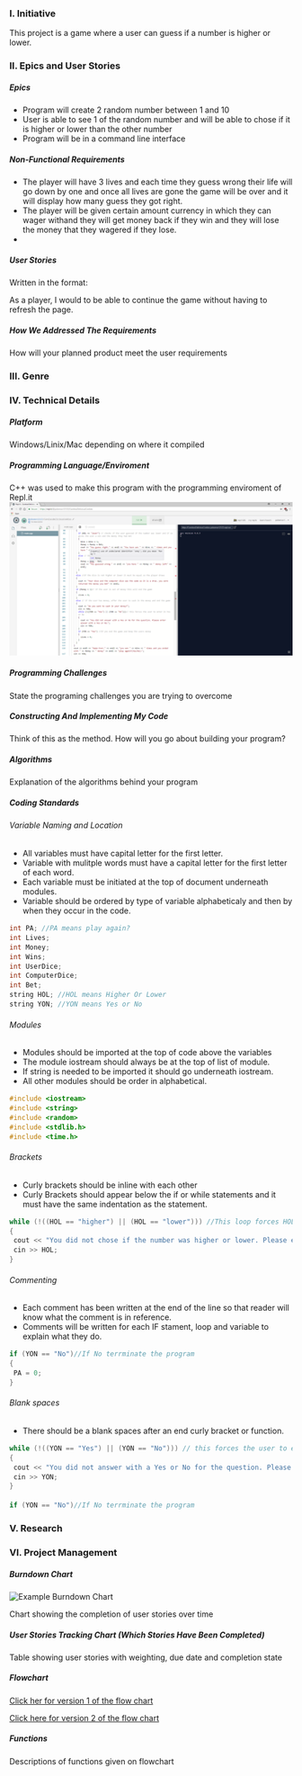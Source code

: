 ### I. Initiative
This project is a game where a user can guess if a number is higher or lower.

### II. Epics and User Stories

##### Epics
* Program will create 2 random number between 1 and 10
* User is able to see 1 of the random number and will be able to chose if it is higher or lower than the other number
* Program will be in a command line interface 

##### Non-Functional Requirements
* The player will have 3 lives and each time they guess wrong their life will go down by one and once all lives are gone the game will be over and it will display how many guess they got right.
* The player will be given certain amount currency in which they can wager withand they will get money back if they win and they will lose the money that they wagered if they lose.
*

##### User Stories
Written in the format: 

As a player, I would to be able to continue the game without having to refresh the page.


##### How We Addressed The Requirements

How will your planned product meet the user requirements

### III. Genre

### IV. Technical Details

##### Platform
Windows/Linix/Mac depending on where it compiled

##### Programming Language/Enviroment
C++ was used to make this program with the programming enviroment of Repl.it 
![screenshot of IDE](https://github.com/kin14270476/higher-or-lower/blob/master/IDE.png)
##### Programming Challenges
State the programing challenges you are trying to overcome
 
##### Constructing And Implementing My Code

Think of this as the method. How will you go about building your program?

##### Algorithms

Explanation of the algorithms behind your program
 
##### Coding Standards
###### Variable Naming and Location
* All variables must have capital letter for the first letter.
* Variable with mulitple words must have a capital letter for the first letter of each word.
* Each variable must be initiated at the top of document underneath modules.
* Variable should be ordered by type of variable alphabeticaly and then by when they occur in the code.
``` c++
int PA; //PA means play again?
int Lives;
int Money;
int Wins;
int UserDice;
int ComputerDice;
int Bet;
string HOL; //HOL means Higher Or Lower
string YON; //YON means Yes or No
```

###### Modules
* Modules should be imported at the top of code above the variables
* The module iostream should always be at the top of list of module.
* If string is needed to be imported it should go underneath iostream.
* All other modules should be order in alphabetical.
``` C++ 
#include <iostream>
#include <string>
#include <random>
#include <stdlib.h>
#include <time.h>
```
###### Brackets
* Curly brackets should be inline with each other
* Curly Brackets should appear below the if or while statements and it must have the same indentation as the statement. 
``` c++
while (!((HOL == "higher") || (HOL == "lower"))) //This loop forces HOL to be higher or lower and if not will ask the user to reinput the variable.
{
 cout << "You did not chose if the number was higher or lower. Please enter in if the number was higher or lower:";
 cin >> HOL;
}
```
###### Commenting
* Each comment has been written at the end of the line so that reader will know what the comment is in reference.
* Comments will be written for each IF stament, loop and variable to explain what they do.
``` C++
if (YON == "No")//If No terrminate the program
{
 PA = 0;
}
```
###### Blank spaces
* There should be a blank spaces after an end curly bracket or function.
``` c++
while (!((YON == "Yes") || (YON == "No"))) // this forces the user to enter in Yes or No
{
 cout << "You did not answer with a Yes or No for the question. Please enter answer with a Yes or No:";
 cin >> YON;
}

if (YON == "No")//If No terrminate the program
```

### V. Research

### VI. Project Management

##### Burndown Chart

![Example Burndown Chart](https://upload.wikimedia.org/wikipedia/commons/8/8e/SampleBurndownChart.svg)

Chart showing the completion of user stories over time

##### User Stories Tracking Chart (Which Stories Have Been Completed)

Table showing user stories with weighting, due date and completion state

##### Flowchart

[Click her for version 1 of the flow chart](https://github.com/kin14270476/higher-or-lower/blob/master/flowchart1.pdf)

[Click here for version 2 of the flow chart](https://github.com/kin14270476/higher-or-lower/blob/master/flowchart2.pdf)
##### Functions

Descriptions of functions given on flowchart
